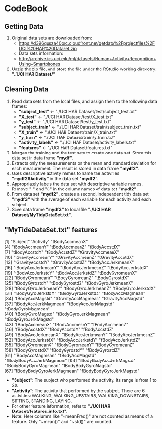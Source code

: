 # CodeBook  

## Getting Data
1. Original data sets are downloaded from:
   * https://d396qusza40orc.cloudfront.net/getdata%2Fprojectfiles%2FUCI%20HAR%20Dataset.zip
   * Data sets information:
   * http://archive.ics.uci.edu/ml/datasets/Human+Activity+Recognition+Using+Smartphones
2. Unzip the zip file, and store the file under the RStudio working direcotry: **"./UCI HAR Dataset/"**

## Cleaning Data
1. Read data sets from the local files, and assign them to the following data frames:
   * **"subject_test"** <- "./UCI HAR Dataset/test/subject_test.txt"
   * **"X_test"** <- "./UCI HAR Dataset/test/X_test.txt"
   * **"y_test"** <- "./UCI HAR Dataset/test/y_test.txt"
   * **"subject_train"** <- "./UCI HAR Dataset/train/subject_train.txt"
   * **"X_train"** <- "./UCI HAR Dataset/train/X_train.txt"
   * **"y_train"** <- "./UCI HAR Dataset/train/y_train.txt"
   * **"activity_labels"** <- "./UCI HAR Dataset/activity_labels.txt"
   * **"features"** <- "./UCI HAR Dataset/features.txt"
2. Merges the training and the test sets to create one data set. Store this data set in data frame **"mydf"**.
3. Extracts only the measurements on the mean and standard deviation for each measurement. The result is stored in data frame **"mydf2"**.
4. Uses descriptive activity names to name the activities **"mydf2$Activity"** in the data set **"mydf2"**.
5. Appropriately labels the data set with descriptive variable names. Remove "-" and "()" in the column names of data set **"mydf2"**.
6. From data set **"mydf2"**, creates a second, independent tidy data set **"mydf3"** with the average of each variable for each activity and each subject.
7. Save data frame **"mydf3"** to local file **"./UCI HAR Dataset/MyTidyDataSet.txt"**.

## "MyTideDataSet.txt" features
 [1] "Subject"                  "Activity"                 "tBodyAccmeanX"           
 [4] "tBodyAccmeanY"            "tBodyAccmeanZ"            "tBodyAccstdX"            
 [7] "tBodyAccstdY"             "tBodyAccstdZ"             "tGravityAccmeanX"        
[10] "tGravityAccmeanY"         "tGravityAccmeanZ"         "tGravityAccstdX"         
[13] "tGravityAccstdY"          "tGravityAccstdZ"          "tBodyAccJerkmeanX"       
[16] "tBodyAccJerkmeanY"        "tBodyAccJerkmeanZ"        "tBodyAccJerkstdX"        
[19] "tBodyAccJerkstdY"         "tBodyAccJerkstdZ"         "tBodyGyromeanX"          
[22] "tBodyGyromeanY"           "tBodyGyromeanZ"           "tBodyGyrostdX"           
[25] "tBodyGyrostdY"            "tBodyGyrostdZ"            "tBodyGyroJerkmeanX"      
[28] "tBodyGyroJerkmeanY"       "tBodyGyroJerkmeanZ"       "tBodyGyroJerkstdX"       
[31] "tBodyGyroJerkstdY"        "tBodyGyroJerkstdZ"        "tBodyAccMagmean"         
[34] "tBodyAccMagstd"           "tGravityAccMagmean"       "tGravityAccMagstd"       
[37] "tBodyAccJerkMagmean"      "tBodyAccJerkMagstd"       "tBodyGyroMagmean"        
[40] "tBodyGyroMagstd"          "tBodyGyroJerkMagmean"     "tBodyGyroJerkMagstd"     
[43] "fBodyAccmeanX"            "fBodyAccmeanY"            "fBodyAccmeanZ"           
[46] "fBodyAccstdX"             "fBodyAccstdY"             "fBodyAccstdZ"            
[49] "fBodyAccJerkmeanX"        "fBodyAccJerkmeanY"        "fBodyAccJerkmeanZ"       
[52] "fBodyAccJerkstdX"         "fBodyAccJerkstdY"         "fBodyAccJerkstdZ"        
[55] "fBodyGyromeanX"           "fBodyGyromeanY"           "fBodyGyromeanZ"          
[58] "fBodyGyrostdX"            "fBodyGyrostdY"            "fBodyGyrostdZ"           
[61] "fBodyAccMagmean"          "fBodyAccMagstd"           "fBodyBodyAccJerkMagmean" 
[64] "fBodyBodyAccJerkMagstd"   "fBodyBodyGyroMagmean"     "fBodyBodyGyroMagstd"     
[67] "fBodyBodyGyroJerkMagmean" "fBodyBodyGyroJerkMagstd" 

* **"Subject"**: The subject who performed the activity. Its range is from 1 to 30.
* **"Activity"**: The activity that performed by the subject. There are 6 activities: WALKING, WALKING_UPSTAIRS, WALKING_DOWNSTAIRS, SITTING, STANDING, LAYING.
* For other feature information, refer to **"./UCI HAR Dataset/features_info.txt"**. 
* Note: Here columns like "~meanFreq()" are not counted as means of a feature. Only "~mean()" and "~std()" are counted.
